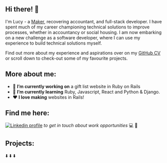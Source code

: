 ## Hi there! 👋

I'm Lucy - a [Maker](https://makers.tech/), recovering accountant, and full-stack developer.  I have spent much of my career championing technical solutions to improve processes, whether in accountancy or social housing.  I am now embarking on a new challenge as a software developer, where I can use my experience to build technical solutions myself.

Find out more about my experience and aspirations over on my [GitHub CV](https://github.com/stringiest/CV) or scroll down to check-out some of my favourite projects.

## More about me:

- 🔭 **I’m currently working on** a gift list website in Ruby on Rails
- 🌱 **I’m currently learning** Ruby, Javascript, React and Python & Django.
- ❤️ **I love making** websites in Rails!

## Find me here:

[![Linkedin profile](https://img.shields.io/badge/Linkedin-Lucy%20Stringer-0077B5?style=social&logo=linkedin&?labelColor=fff)](https://www.linkedin.com/in/lucy-stringer-81aa0392/) *to get in touch about work opportunities* 💻 💼

## Projects:
⬇️ ⬇️ ⬇️ 

<!--
**stringiest/stringiest** is a ✨ _special_ ✨ repository because its `README.md` (this file) appears on your GitHub profile.

Here are some ideas to get you started:

- 🔭 I’m currently working on ...
- 🌱 I’m currently learning ...
- 👯 I’m looking to collaborate on ...
- 🤔 I’m looking for help with ...
- 💬 Ask me about ...
- 📫 How to reach me: ...
- 😄 Pronouns: ...
- ⚡ Fun fact: ...

## What I've been working in: 

[![JavaScript Commits](https://img.shields.io/badge/JavaScript-737%20commits-yellow.svg?style=flat-square)](https://sourcerer.io/lookupdaily) 
[![TypeScript Commits](https://img.shields.io/badge/TypeScript-124%20commits-blue.svg?style=flat-square)](https://sourcerer.io/lookupdaily) 
[![Ruby Commits](https://img.shields.io/badge/Ruby-680%20commits-brown.svg?style=flat-square)](https://sourcerer.io/lookupdaily) 
[![Kotlin Commits](https://img.shields.io/badge/Kotlin-12%20commits-orange.svg?style=flat-square)](https://sourcerer.io/lookupdaily)  
[![CSS Commits](https://img.shields.io/badge/CSS-653%20commits-blueviolet.svg?style=flat-square)](https://sourcerer.io/lookupdaily) 
[![HTML Commits](https://img.shields.io/badge/HTML-364%20commits-red.svg?style=flat-square)](https://sourcerer.io/lookupdaily) 
[![SQL Commits](https://img.shields.io/badge/SQL-48%20commits-lightgrey.svg?style=flat-square)](https://sourcerer.io/lookupdaily)

Stack overflow link for when reputation is greater
<a href="https://stackoverflow.com/users/15112243/stringiest"><img src="https://stackoverflow.com/users/flair/15112243.png" width="208" height="58" alt="profile for stringiest at Stack Overflow, Q&amp;A for professional and enthusiast programmers" title="profile for stringiest at Stack Overflow, Q&amp;A for professional and enthusiast programmers"></a>

-->

